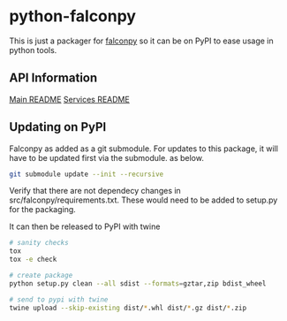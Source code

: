 # python-falconpy

This is just a packager for [falconpy](https://github.com/CrowdStrike/falconpy) so it can be on PyPI to ease usage in python tools.

## API Information
[Main README](src/falconpy/README.md)
[Services README](src/falconpy/services/README.md)

## Updating on PyPI
Falconpy as added as a git submodule. For updates to this package, it will have to be updated first via the submodule. as below.

```bash
git submodule update --init --recursive
```

Verify that there are not dependecy changes in src/falconpy/requirements.txt. These would need to be added to setup.py for the packaging.

It can then be released to PyPI with twine
```bash
# sanity checks
tox
tox -e check

# create package
python setup.py clean --all sdist --formats=gztar,zip bdist_wheel

# send to pypi with twine
twine upload --skip-existing dist/*.whl dist/*.gz dist/*.zip
```
